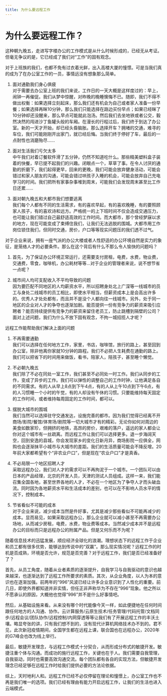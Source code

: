 ```yaml
---
title: 为什么要远程工作
---
```


# 为什么要远程工作？

这种朝九晚五，走进写字楼办公的工作模式是从什么时候形成的，已经无从考证。但毫无争议的是，它已经成了我们对“工作”的固有观念。

对于上班族的我们，也都不免有过衣着光鲜，出入高楼大厦的憧憬。可是当我们真的成为了在办公室工作的一员，事情远没有想象那么简单。

1. 面对通勤我们身心俱疲  
对于需要去办公室上班的我们来说，工作日的一天大概是这样度过的：早上，闹钟一再催促。我们从梦中惊醒，对昨晚的晚睡懊悔不已。随即，我们不得不做出权衡：如果选择立刻起床，那么我们还有机会为自己或者家人准备一份早餐；如果选择再眯10分钟，那么我们只能选择在路边买份早点；如果已经眯了10分钟却还没醒来，那么早点可能就此泡汤。然后我们去坐地铁或者公交，毅然决然的闯进沙丁鱼罐头般的车厢。在漫长的行程过后，我们终于到达了办公室。新的一天才开始，却已经头昏脑胀。那么选择开车？拥堵的交通，难寻的车位，我们可能刚刚开出家门，就已经后悔。当我们终于停好了车，最后的一点耐性也消磨殆尽……

1. 面对生活我们亏欠太多  
中午我们对着订餐软件滑了五分钟，仍然不知道吃什么。那些精美塑料盒子装着的快餐，早已提不起我们的兴趣。闭眼点一个，草草了事。在令人讨厌的通勤的折磨下，我们起得更早，回来的更晚，我们可能会放弃健身活动，可能会错过和家人朋友的沟通，可能会错过哄孩子入睡的机会，可能会放弃自己充电学习的时间。我们把所有家事杂事堆到周末，可能我们会发现周末甚至比工作日还累……

1. 面对朝九晚五和大都市我们想要逃离  
我们每个人都有不同的生活需求，有的喜欢早起，有的喜欢晚睡，有的要照顾家人孩子，有的喜欢诗和远方。严格统一的上下班时间不仅会造成交通压力，也可能让我们错过自己最舒适高效的工作时间。而大都市，那个曾经梦寐以求的地方，现在可能变成了束缚住我们，让我们无法逃脱的围城。大都市用工作岗位锁住我们，但同时交通，房价，户口等等现实问题压的我们透不过气。

对于企业来说，拥有一座气派的办公大楼或者人性舒适的办公环境自然是实力的象征，是笼络人才的必要条件。那么在这个背后有什么不那么令人愉快的问题吗？

1. 首先，为了保证办公环境正常运行，还需要支付房租，电费，水费，物业费，交通费，零食，咖啡机，办公耗材等等...对于企业的管理者来说，说不想节省一点呢？

1. 城市间人均可支配收入不平均导致的问题  
因为要匹配不同地区的人均薪资水平，所以招聘身处北上广深等一线城市的员工与身处二线城市的员工相比，即使水平相当，但薪资成本上是会高出许多的。优秀人才处处都有，而且并不是没个人都向往一线城市。另外，处于同一地区的企业对人才的争夺也逐渐加剧。能否提供一份有竞争力的薪资来吸引应聘者？能否持续提供有竞争力的薪资来留住老员工，防止跳槽到隔壁的公司？面对上述问题，我们为什么不放下固有观念，不拘一城招揽人才呢？

远程工作能帮助我们解决上面的问题

1. 不再需要通勤  
我们可以选择在任何地方工作，家里，书店，咖啡馆，旅行的路上，甚至回到办公室，除非他离你家就10分钟的路程。我们不必把人生耗费在通勤的路上。我们可以把省下的时间用来做饭，看书，陪家人，陪孩子，甚至睡个懒觉。

1. 不必朝九晚五   
我们除了不必在同处一室工作，我们甚至不必同处一时工作。我们从同步的工作，变成了异步的工作。我们可以弹性的调整自己的工作时钟，让他满足各自的不同需求。有的人从早上8点到下午4点，有的人从上午10点到下午6点，有的人习惯睡一个小时的午觉，有的人却没有午休的习惯。只要能维持每天固定的工作时间，或者维持每周固定的工作时间，都可以。

1. 摆脱大城市的围城  
我们当然可以选择驻守交通发达，设施完善的都市。因为我们觉得已经离不开商场/影院/餐馆/体育场/剧院等一切大城市才有的精彩。无论你如何对周边的美食如数家珍，但拥挤的地铁，高昂的房价，艰难的落户，遥远的家人都会让你对这个城市有一丝疏离。而远程工作让我们可以选择更多。退一步海阔天空，回到安逸的县城，你会发现家乡的变化日新月异，商场影院一应俱全，网购也会逐渐抹平小城市与大城市的差距。我们的生活质量可能会不降反增。20年前大家都希望有个“非农业户口”，但是现在“农业户口”才是真香。

1. 不必局限一个地区招聘人才  
采取远程办公，我们对人才的需求可以不再拘泥于一个城市。一个团队可以由日本的产品经理，北京的开发人员，天津的测试人员组成。这样一来，我们能召集全国各地，甚至世界各地的人才，不必在一个地区为了争夺人才而头破血流。同时因为各地薪资水平和生活成本的差别，也可以在不影响人员水平的情况下，控制成本。

1. 节省看似不可能的成本  
对于企业来说，减少成本当然是件好事，尤其是减少那些看似不可能再减少的成本。显而易见，如果采取远程办公，那么企业就可以减小甚至不再需要办公场地，从而减少房租，电费，水费，物业费等成本。当然减少成本并不是远程办公的目标而只是远程办公的附属产品。但是又何乐而不为呢？

随着信息技术的迅猛发展，顺应经济全球化的浪潮。理想状态下的远程工作于企业和员工都有很多优势，能够达到传说中的“双赢”。那么现实情况呢？远程工作的时机是否成熟，环境是否允许，规范是否完善？对于远程工作，我们是否已经准备好了？

首先，从员工角度，随着从业者素质的逐渐提升，自我学习与自我驱动的意识也越来越深，也逐渐达到了远程工作所要求的素质。其次，从企业角度，以人为本的意识也在逐渐加强。前两年的“996”风波已经让许多企业意识到了人性化的重要。前几日，即使外界都知道并非实情，但任正非声称华为不存在“996”现象。他之所以不愿承认的原因，大概他也觉得“996”并不是什么好事情吧。

然后，从基础设施来看。从来没有哪个时代能像今天一样，如此便捷地在任何时间跟任何地方的人沟通、协作。云计算服务/云原生技术/任务管理/代码托管/文档同步/远程会议/团队协作/远程控制/内网穿透等等让我们有了开展远程工作的丰沃土壤。略显夸张的讲，只有我们想不到的，没有现代计算机网络技术办不到的。君不见，此次新冠疫情期间，全国学生都在远程上课，联合国也在远程办公，2020年的G7峰会也改为线上举行。

最后，敏捷开发理念，与远程工作模式十分契合，从而形成分布式的敏捷开发。敏捷注重个体与沟通。而成功的施行远程工作，关键也在于人。我们需要自我管理，自我驱动，同时也需要高效沟通交流。每个团队都有各自的实现方法，但敏捷开发理念已经足够在远程工作时给我们提供必要的方法论依据。

综上，天时地利人和。远程工作已经不必仅停留在理论和憧憬上，办公室工作也不再是我们唯一的选项。我们已经有理由有能力开启远程工作，让我们的生活也进入云端模式。
